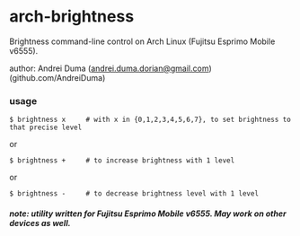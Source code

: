 arch-brightness
===============

Brightness command-line control on Arch Linux (Fujitsu Esprimo Mobile v6555).

author: Andrei Duma (andrei.duma.dorian@gmail.com) (github.com/AndreiDuma)

### usage
    $ brightness x     # with x in {0,1,2,3,4,5,6,7}, to set brightness to that precise level

or

    $ brightness +     # to increase brightness with 1 level

or

    $ brightness -     # to decrease brightness level with 1 level

##### note: utility written for Fujitsu Esprimo Mobile v6555. May work on other devices as well.
